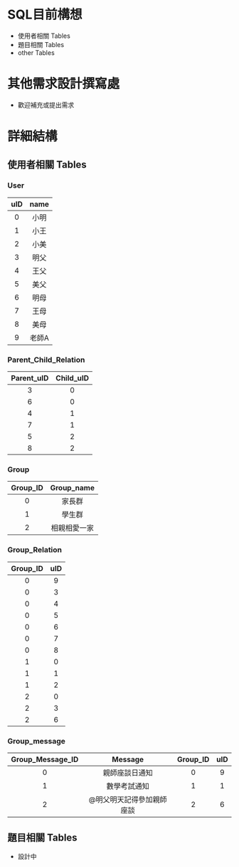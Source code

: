 
# SQL目前構想
* 使用者相關 Tables
* 題目相關 Tables
* other Tables


# 其他需求設計撰寫處
* 歡迎補充或提出需求


# 詳細結構
## 使用者相關 Tables
### User

| uID  | name |
| :--:|:--:|
| 0     | 小明     |
| 1     | 小王     |
| 2     | 小美     |
| 3     | 明父     |
| 4     | 王父     |
| 5     | 美父     |
| 6     | 明母     |
| 7     | 王母     |
| 8     | 美母     |
| 9     | 老師A     |

### Parent_Child_Relation



| Parent_uID  | Child_uID |
| :-----:|:-----:|
| 3      | 0     |
| 6      | 0     |
| 4      | 1     |
| 7      | 1     |
| 5      | 2     |
| 8      | 2     |



### Group
| Group_ID  | Group_name |
| :-----:|:-----:|
| 0      | 家長群     |
| 1      | 學生群     |
| 2      | 相親相愛一家     |

### Group_Relation
| Group_ID  | uID |
| :-----:|:-----:|
| 0      | 9     |
| 0      | 3     |
| 0      | 4     |
| 0      | 5     |
| 0      | 6     |
| 0      | 7     |
| 0      | 8     |
| 1      | 0     |
| 1      | 1     |
| 1      | 2     |
| 2      | 0     |
| 2      | 3     |
| 2      | 6     |

### Group_message
| Group_Message_ID | Message   | Group_ID|uID |
| :-----:|:-----:|:---:|:---: |
| 0      | 親師座談日通知     |  0   |    9 |
| 1      | 數學考試通知     |   1  |  1   |
| 2      | @明父明天記得參加親師座談     |   2  |  6   |


## 題目相關 Tables
* 設計中